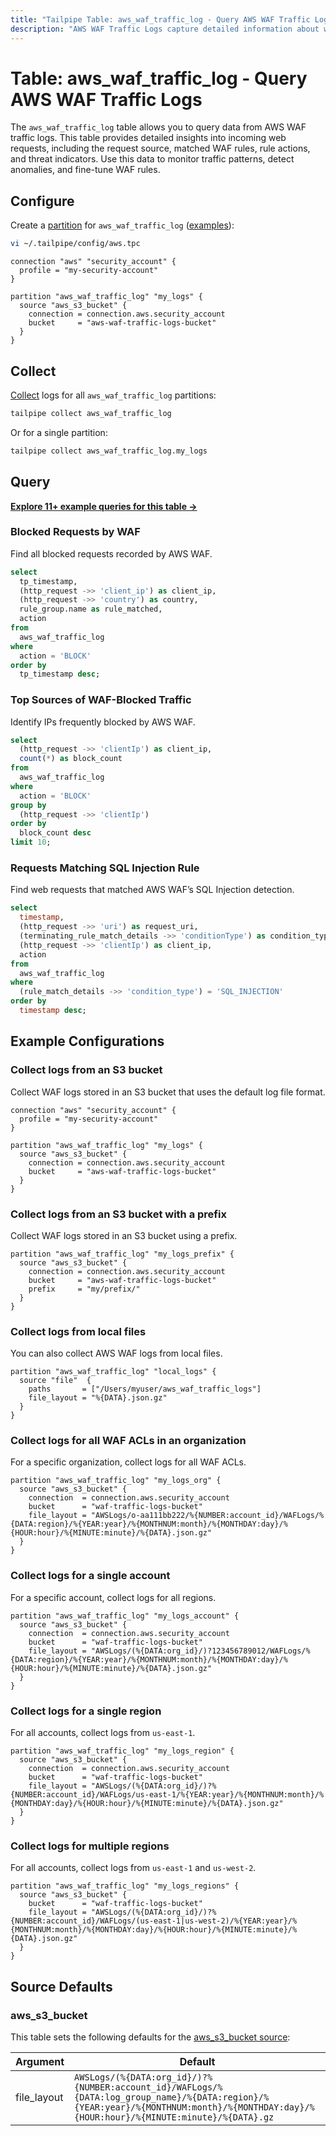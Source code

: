 ```yaml
---
title: "Tailpipe Table: aws_waf_traffic_log - Query AWS WAF Traffic Logs"
description: "AWS WAF Traffic Logs capture detailed information about web requests inspected by AWS WAF, helping analyze threats, monitor rule effectiveness, and improve security posture."
---
```


# Table: aws_waf_traffic_log - Query AWS WAF Traffic Logs

The `aws_waf_traffic_log` table allows you to query data from AWS WAF traffic logs. This table provides detailed insights into incoming web requests, including the request source, matched WAF rules, rule actions, and threat indicators. Use this data to monitor traffic patterns, detect anomalies, and fine-tune WAF rules.

## Configure

Create a [partition](https://tailpipe.io/docs/manage/partition) for `aws_waf_traffic_log` ([examples](https://hub.tailpipe.io/plugins/turbot/aws/tables/aws_waf_traffic_log#example-configurations)):

```sh
vi ~/.tailpipe/config/aws.tpc
```

```hcl
connection "aws" "security_account" {
  profile = "my-security-account"
}

partition "aws_waf_traffic_log" "my_logs" {
  source "aws_s3_bucket" {
    connection = connection.aws.security_account
    bucket     = "aws-waf-traffic-logs-bucket"
  }
}
```

## Collect

[Collect](https://tailpipe.io/docs/manage/collection) logs for all `aws_waf_traffic_log` partitions:

```sh
tailpipe collect aws_waf_traffic_log
```

Or for a single partition:

```sh
tailpipe collect aws_waf_traffic_log.my_logs
```

## Query

**[Explore 11+ example queries for this table →](https://hub.tailpipe.io/plugins/turbot/aws/queries/aws_waf_traffic_log)**

### Blocked Requests by WAF

Find all blocked requests recorded by AWS WAF.

```sql
select
  tp_timestamp,
  (http_request ->> 'client_ip') as client_ip,
  (http_request ->> 'country') as country,
  rule_group.name as rule_matched,
  action
from
  aws_waf_traffic_log
where
  action = 'BLOCK'
order by
  tp_timestamp desc;
```

### Top Sources of WAF-Blocked Traffic

Identify IPs frequently blocked by AWS WAF.

```sql
select
  (http_request ->> 'clientIp') as client_ip,
  count(*) as block_count
from
  aws_waf_traffic_log
where
  action = 'BLOCK'
group by
  (http_request ->> 'clientIp')
order by
  block_count desc
limit 10;
```

### Requests Matching SQL Injection Rule

Find web requests that matched AWS WAF’s SQL Injection detection.

```sql
select
  timestamp,
  (http_request ->> 'uri') as request_uri,
  (terminating_rule_match_details ->> 'conditionType') as condition_type,
  (http_request ->> 'clientIp') as client_ip,
  action
from
  aws_waf_traffic_log
where
  (rule_match_details ->> 'condition_type') = 'SQL_INJECTION'
order by
  timestamp desc;
```

## Example Configurations

### Collect logs from an S3 bucket

Collect WAF logs stored in an S3 bucket that uses the default log file format.

```hcl
connection "aws" "security_account" {
  profile = "my-security-account"
}

partition "aws_waf_traffic_log" "my_logs" {
  source "aws_s3_bucket" {
    connection = connection.aws.security_account
    bucket     = "aws-waf-traffic-logs-bucket"
  }
}
```

### Collect logs from an S3 bucket with a prefix

Collect WAF logs stored in an S3 bucket using a prefix.

```hcl
partition "aws_waf_traffic_log" "my_logs_prefix" {
  source "aws_s3_bucket" {
    connection = connection.aws.security_account
    bucket     = "aws-waf-traffic-logs-bucket"
    prefix     = "my/prefix/"
  }
}
```

### Collect logs from local files

You can also collect AWS WAF logs from local files.

```hcl
partition "aws_waf_traffic_log" "local_logs" {
  source "file"  {
    paths       = ["/Users/myuser/aws_waf_traffic_logs"]
    file_layout = "%{DATA}.json.gz"
  }
}
```

### Collect logs for all WAF ACLs in an organization

For a specific organization, collect logs for all WAF ACLs.

```hcl
partition "aws_waf_traffic_log" "my_logs_org" {
  source "aws_s3_bucket" {
    connection  = connection.aws.security_account
    bucket      = "waf-traffic-logs-bucket"
    file_layout = "AWSLogs/o-aa111bb222/%{NUMBER:account_id}/WAFLogs/%{DATA:region}/%{YEAR:year}/%{MONTHNUM:month}/%{MONTHDAY:day}/%{HOUR:hour}/%{MINUTE:minute}/%{DATA}.json.gz"
  }
}
```

### Collect logs for a single account

For a specific account, collect logs for all regions.

```hcl
partition "aws_waf_traffic_log" "my_logs_account" {
  source "aws_s3_bucket" {
    connection  = connection.aws.security_account
    bucket      = "waf-traffic-logs-bucket"
    file_layout = "AWSLogs/(%{DATA:org_id}/)?123456789012/WAFLogs/%{DATA:region}/%{YEAR:year}/%{MONTHNUM:month}/%{MONTHDAY:day}/%{HOUR:hour}/%{MINUTE:minute}/%{DATA}.json.gz"
  }
}
```

### Collect logs for a single region

For all accounts, collect logs from `us-east-1`.

```hcl
partition "aws_waf_traffic_log" "my_logs_region" {
  source "aws_s3_bucket" {
    connection  = connection.aws.security_account
    bucket      = "waf-traffic-logs-bucket"
    file_layout = "AWSLogs/(%{DATA:org_id}/)?%{NUMBER:account_id}/WAFLogs/us-east-1/%{YEAR:year}/%{MONTHNUM:month}/%{MONTHDAY:day}/%{HOUR:hour}/%{MINUTE:minute}/%{DATA}.json.gz"
  }
}
```

### Collect logs for multiple regions

For all accounts, collect logs from `us-east-1` and `us-west-2`.

```hcl
partition "aws_waf_traffic_log" "my_logs_regions" {
  source "aws_s3_bucket" {
    bucket      = "waf-traffic-logs-bucket"
    file_layout = "AWSLogs/(%{DATA:org_id}/)?%{NUMBER:account_id}/WAFLogs/(us-east-1|us-west-2)/%{YEAR:year}/%{MONTHNUM:month}/%{MONTHDAY:day}/%{HOUR:hour}/%{MINUTE:minute}/%{DATA}.json.gz"
  }
}
```

## Source Defaults

### aws_s3_bucket

This table sets the following defaults for the [aws_s3_bucket source](https://hub.tailpipe.io/plugins/turbot/aws/sources/aws_s3_bucket#arguments):

| Argument    | Default                                                                                                                                                                                |
| ----------- | -------------------------------------------------------------------------------------------------------------------------------------------------------------------------------------- |
| file_layout | `AWSLogs/(%{DATA:org_id}/)?%{NUMBER:account_id}/WAFLogs/%{DATA:log_group_name}/%{DATA:region}/%{YEAR:year}/%{MONTHNUM:month}/%{MONTHDAY:day}/%{HOUR:hour}/%{MINUTE:minute}/%{DATA}.gz` |
